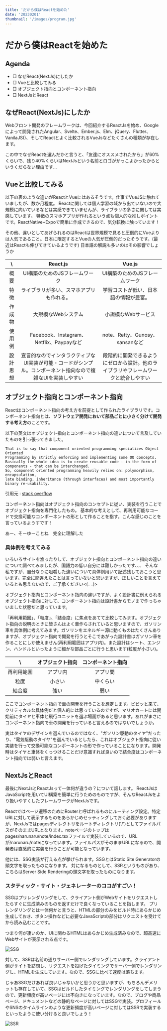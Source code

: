 ```yaml
---
title: 'だから僕はReactを始めた'
date: '20230201'
thumbnail: '/images/program.jpg'
---
```


# **だから僕はReactを始めた**

## **Agenda**

- □ なぜReact(NextJs)にしたか
- □ Vueと比較してみる
- □ オブジェクト指向とコンポーネント指向
- □ NextJsとReact

## **なぜReact(NextJs)にしたか**

Webフロント開発のフレームワークは、今回紹介するReactJsを始め、Googleによって開発されたAngular、Svelte、Ember.js、Elm、jQuery、Flutter、VanilaJS()、そしてReactとよく比較されるVueJsなどたくさんの種類が存在します。

この中でなぜReactを選んだかと言うと、「友達にオススメされたから」が60%くらいで、残り40%くらいはNextJsという名前とロゴがかっこよかったからというくだらない理由です...

## **Vueと比較してみる**

以下の表のような違いがReactとVueにはあるそうです。仕事でVueJSに触れていましたが、数か月程度。
Reactに関しては個人学習の域から出ていないので大規模に向いているなどは実感できていませんが、ライブラリの多さに関しては実感しています。
特徴のスマホアプリが作れるという点も個人的な推しポイントです。ReactNative+Expoで簡単に作成できるので、気分転換に触っています！

その他、違いとしてあげられるのはReactは世界規模で見ると圧倒的にVueよりは人気であること。日本に限定するとVueの人気が圧倒的だったそうです。(最近はReactも伸びてきているようです)
日本語の解説も多いのはその影響でしょうか

| \ | React.js | Vue.js |
| :-: | :-: | :-: |
| 概要 | UI構築のためのJSフレームワーク | UI構築のためのJSフレームワーク |
| 特徴 | ライブラリが多い、スマホアプリも作れる。 | 学習コストが低い、日本語の情報が豊富。 |
| 作成物 | 大規模なWebシステム | 小規模なWebサービス |
| 使用例 | Facebook、Instagram、Netflix、Paypayなど | note、Retty、Gunosy、sansanなど |
| 設計思想 | 宣言的なのでインタラクティブなUI実装が可能・コードがシンプル。コンポーネント指向なので複雑なUIを実装しやすい | 段階的に開発できるようにゼロから設計。他のライブラリやフレームワークと統合しやすい |

## **オブジェクト指向とコンポーネント指向**

Reactはコンポーネント指向の考え方を前提として作られたライブラリです。コンポーネント指向とは、**ソフトウェア開発において部品ごとに小さく分けて開発する考え方**のことです。

以下の英文はオブジェクト指向とコンポーネント指向の違いについて言及していたものを引っ張ってきました。

```Text
That is to say that component oriented programming specializes Object Oriented
Programming by strictly enforcing and implementing some OO concepts.
Basically the whole idea is to create reusable code - in the form of components - that can be interchanged.
So, component oriented programming heavily relies on: polymorphism, encapsulation,
late binding, inheritance (through interfaces) and most importantly binary re-usability.
```
引用元 : [stack overflow](https://stackoverflow.com/questions/1234283/what-does-it-mean-when-you-say-c-sharp-is-component-oriented-language)

コンポーネント指向はオブジェクト指向のコンセプトに従い、実装を行うことでオブジェクト指向を専門化したもの。
基本的な考えとして、再利用可能なコードで交換可能なコンポーネントの形として作ることを指す。こんな感じのことを言っているようすです！

あー、そーゆーことね　完全に理解した

### **具体例を考えてみる**

いろいろサイトを漁ったりして、オブジェクト指向とコンポーネント指向の違いについて調べてみましたが、国語力の低い自分には難しかったです、、、
そんな私ですが、自分なりに咀嚼した違いについて具体例用いて記述残しておこうと思います。完全に間違えたことは言っていないと思いますが、正しいことを言えているとも思えないので、ご了承ください<(_ _)>

オブジェクト指向とコンポーネント指向の違いですが、よく設計書に例えられるオブジェクト指向に対して、コンポーネント指向は設計書からモノまで作っちゃいました状態だと思っています。

「再利用範囲」、「粒度」、「結合度」に焦点をあてて比較してみます。オブジェクト指向の説明のときに皆さんはよく車作らされていると思いますので、ガソリン車を具体例に考えてみます。ガソリンをエネルギー源に動くものはたくさんありますが、オブジェクト指向で開発を行うとそこであがった設計書はガソリン車を作ることにしか使えません(再利用範囲はアプリ内)。また設計はシート、エンジン、ハンドルといったように細かな部品ごとに行うと思います(粒度が小さい)。

| \ | オブジェクト指向 | コンポーネント指向 |
| :-: | :-: | :-: |
| 再利用範囲 | アプリ内 | アプリ間 |
| 粒度 | 小さい | 中くらい |
| 結合度 | 強い | 弱い |

ここでコンポーネント指向で車の開発を行うことを想定します。ビビッと来て、クリティカルな具体例だと個人的には思っているのですが、マリオカートには開始前にタイヤと車体と飛行ユニットを選ぶ場面があると思います。あれがまさにコンポーネント指向で車の開発を行っていると言えるのではないでしょうか。

実はタイヤのデザインを選んでいるのではなく、"ガソリン駆動のタイヤ"だったり、"電気駆動のタイヤ"を選んでいるとしたら、これはオブジェクト指向に従い実装を行って交換可能なコンポーネントの形で作っていることになります。開発時はタイヤと車体をくっつけることだけ意識すれば良いので結合度はコンポーネント指向では弱いと言えます。

## **NextJsとReact**

最後にNextJsとReactJsって一体何が違うの？について話します。
ReactJsはJavaScriptを用いてUI構築を簡単に行うためのものですが、そんなReactJsをより扱いやすくしたフレームワークがNextJsです。

Reactではページ遷移のためにRouterと呼ばれるものにルーティング設定。特定URLに対して表示するものをあらかじめセッティングしておく必要がありますが、NextJsではpagesディレクトリをルートディレクトリ('/')としてファイルパスがそのままURLとなります。noteページのトップはpages/narunaru/note/index.tsxファイルで実装しているので、URLが/narunaru/noteになっています。ファイルパスがそのままURLになるので、開発者は直感的に実装を行うことが可能となっています。

他には、SSG実装が行える点が挙げられます。SSGとはStatic Site Generatorの頭文字を取ったものになります。
対になるものとして、SSRというものがあり、こちらはServer Side Renderingの頭文字を取ったものになります。

### **スタティック・サイト・ジェネレーターのココがすごい！**

SSGはプリレンダリングをして、クライアント側がWebサイトをリクエストしたらすぐに生成済みのものを返すだけで良くなっていることを指します。
プリレンダリングとは一体何かと言うと、HTMLの部分のみをビルド時にあらかじめ生成しておき、ボタン操作などに必要なJavaScriptの部分はリクエストを受けてから読み込むことです。

つまり何が凄いのか、UIに関わるHTMLはあらかじめ生成済みなので、超高速にWebサイトが表示される点です。

![SSG](https://nextjs.org/static/images/learn/data-fetching/pre-rendering.png)

対して、SSRは名前の通りサーバー側でレンダリングしています。クライアント側がサイトを訪問し、リクエストを投げたタイミングでサーバー側でレンダリングし、HTMLを生成しています。なので、SSGに比べて速度は落ちます。

じゃあSSGだけあれば良いじゃないかと思うかと思いますが、もちろんデメリットも存在していて、SSGはビルドしたタイミングでレンダリングをしてしまうので、更新頻度が高いページには不向きになっています。なので、ブログや商品ページ、ドキュメントなどの静的なページに対してはSSGで実装。プロフィールやSNSのタイムラインのような更新頻度が高いページに対してはSSRで実装するといったように使い分けると良いでしょう！

![SSR](https://nextjs.org/static/images/learn/data-fetching/no-pre-rendering.png)